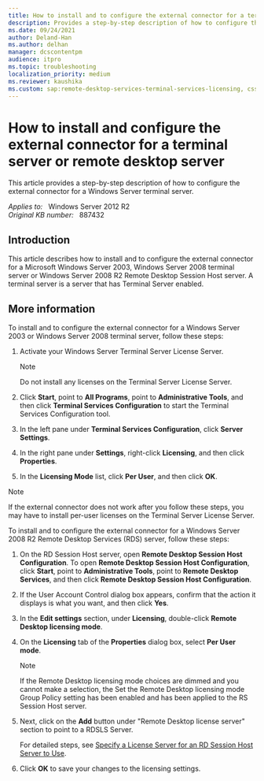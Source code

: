 ```yaml
---
title: How to install and to configure the external connector for a terminal server or remote desktop server
description: Provides a step-by-step description of how to configure the external connector for a Windows Server terminal server.
ms.date: 09/24/2021
author: Deland-Han
ms.author: delhan
manager: dcscontentpm
audience: itpro
ms.topic: troubleshooting
localization_priority: medium
ms.reviewer: kaushika
ms.custom: sap:remote-desktop-services-terminal-services-licensing, csstroubleshoot
---
```

# How to install and configure the external connector for a terminal server or remote desktop server

This article provides a step-by-step description of how to configure the external connector for a Windows Server terminal server.

_Applies to:_ &nbsp; Windows Server 2012 R2  
_Original KB number:_ &nbsp; 887432

## Introduction

This article describes how to install and to configure the external connector for a Microsoft Windows Server 2003, Windows Server 2008 terminal server or Windows Server 2008 R2 Remote Desktop Session Host server. A terminal server is a server that has Terminal Server enabled.

## More information

To install and to configure the external connector for a Windows Server 2003 or Windows Server 2008 terminal server, follow these steps:

1. Activate your Windows Server Terminal Server License Server.

    > [!NOTE]
    > Do not install any licenses on the Terminal Server License Server.
2. Click **Start**, point to **All Programs**, point to **Administrative Tools**, and then click **Terminal Services Configuration** to start the Terminal Services Configuration tool.
3. In the left pane under **Terminal Services Configuration**, click **Server Settings**.
4. In the right pane under **Settings**, right-click **Licensing**, and then click **Properties**.
5. In the **Licensing Mode** list, click **Per User**, and then click **OK**.

> [!NOTE]
> If the external connector does not work after you follow these steps, you may have to install per-user licenses on the Terminal Server License Server.

To install and to configure the external connector for a Windows Server 2008 R2 Remote Desktop Services (RDS) server, follow these steps:

1. On the RD Session Host server, open **Remote Desktop Session Host Configuration**. To open **Remote Desktop Session Host Configuration**, click **Start**, point to **Administrative Tools**, point to **Remote Desktop Services**, and then click **Remote Desktop Session Host Configuration**.
2. If the User Account Control dialog box appears, confirm that the action it displays is what you want, and then click **Yes**.
3. In the **Edit settings** section, under **Licensing**, double-click **Remote Desktop licensing mode**.
4. On the **Licensing** tab of the **Properties** dialog box, select **Per User mode**.

    > [!NOTE]
    > If the Remote Desktop licensing mode choices are dimmed and you cannot make a selection, the Set the Remote Desktop licensing mode Group Policy setting has been enabled and has been applied to the RS Session Host server.
5. Next, click on the **Add** button under "Remote Desktop license server" section to point to a RDSLS Server.

    For detailed steps, see [Specify a License Server for an RD Session Host Server to Use](/previous-versions/windows/it-pro/windows-server-2008-R2-and-2008/cc770585(v=ws.11)).

6. Click **OK** to save your changes to the licensing settings.
